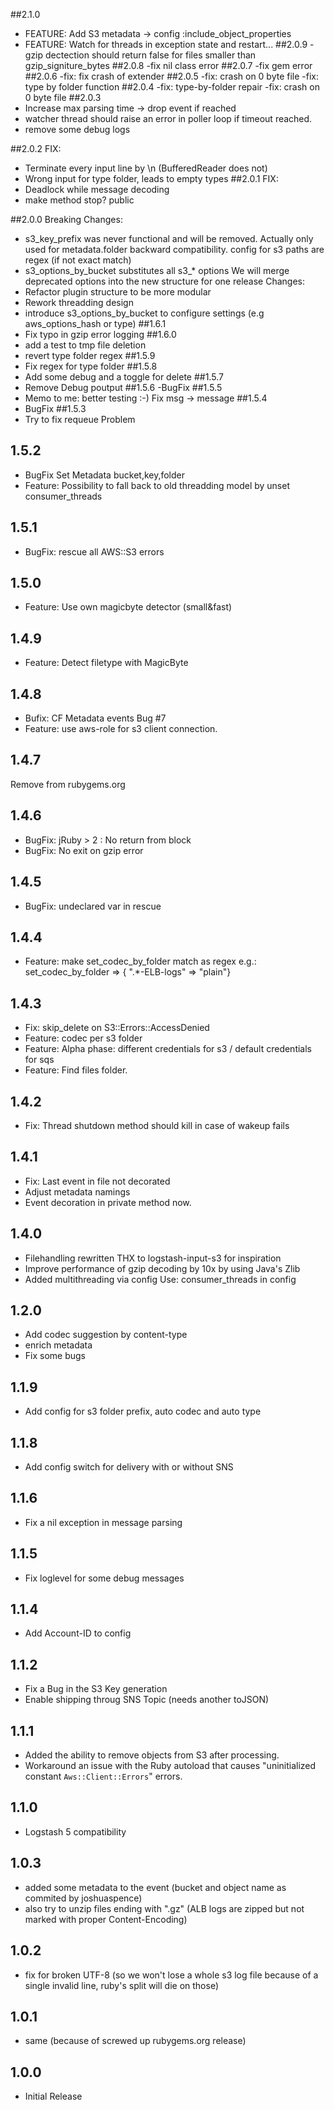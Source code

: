 ##2.1.0
- FEATURE: Add S3 metadata -> config :include_object_properties
- FEATURE: Watch for threads in exception state and restart...
##2.0.9
-gzip dectection should return false for files smaller than gzip_signiture_bytes
##2.0.8
-fix nil class error
##2.0.7
-fix gem error
##2.0.6
-fix: fix crash of extender
##2.0.5
-fix: crash on 0 byte file
-fix: type by folder function
##2.0.4
-fix: type-by-folder repair
-fix: crash on 0 byte file
##2.0.3
- Increase max parsing time -> drop event if reached
- watcher thread should raise an error in poller loop if timeout reached.
- remove some debug logs

##2.0.2
FIX:
- Terminate every input line by \n (BufferedReader does not)
- Wrong input for type folder, leads to empty types
##2.0.1
FIX:
- Deadlock while message decoding
- make method stop? public

##2.0.0
Breaking Changes:
- s3_key_prefix was never functional and will be removed. Actually only used for metadata.folder backward compatibility.
  config for s3 paths are regex (if not exact match)
- s3_options_by_bucket substitutes all s3_* options
  We will merge deprecated options into the new structure for one release
Changes:
- Refactor plugin structure to be more modular 
- Rework threadding design
- introduce s3_options_by_bucket to configure settings (e.g aws_options_hash or type)
##1.6.1
- Fix typo in gzip error logging
##1.6.0
- add a test to tmp file deletion
- revert type folder regex
##1.5.9
- Fix regex for type folder
##1.5.8
- Add some debug and a toggle for delete
##1.5.7
- Remove Debug poutput
##1.5.6
-BugFix
##1.5.5
- Memo to me: better testing :-) Fix msg -> message
##1.5.4
- BugFix
##1.5.3
- Try to fix requeue Problem
## 1.5.2
- BugFix Set Metadata bucket,key,folder
- Feature: Possibility to fall back to old threadding model by unset consumer_threads
## 1.5.1
- BugFix: rescue all AWS::S3 errors
## 1.5.0
- Feature: Use own magicbyte detector (small&fast)
## 1.4.9
- Feature: Detect filetype with MagicByte 
## 1.4.8
- Bufix: CF Metadata events Bug #7
- Feature: use aws-role for s3 client connection.
## 1.4.7
Remove from rubygems.org
## 1.4.6
- BugFix: jRuby > 2 : No return from block
- BugFix: No exit on gzip error
## 1.4.5
- BugFix: undeclared var in rescue 
## 1.4.4
- Feature: make set_codec_by_folder match as regex
  e.g.: set_codec_by_folder => { ".*-ELB-logs" => "plain"} 
## 1.4.3
- Fix: skip_delete on S3::Errors::AccessDenied
- Feature: codec per s3 folder
- Feature: Alpha phase: different credentials for s3 / default credentials for sqs
- Feature: Find files folder. 
## 1.4.2
- Fix: Thread shutdown method should kill in case of wakeup fails
## 1.4.1
- Fix: Last event in file not decorated
- Adjust metadata namings
- Event decoration in private method now.
## 1.4.0
- Filehandling rewritten THX to logstash-input-s3 for inspiration
- Improve performance of gzip decoding by 10x by using Java's Zlib
- Added multithreading via config Use: consumer_threads in config
## 1.2.0
- Add codec suggestion by content-type
- enrich metadata 
- Fix some bugs
## 1.1.9
- Add config for s3 folder prefix, auto codec and auto type
## 1.1.8
- Add config switch for delivery with or without SNS
## 1.1.6
- Fix a nil exception in message parsing
## 1.1.5
- Fix loglevel for some debug messages
## 1.1.4
- Add Account-ID to config
## 1.1.2
- Fix a Bug in the S3 Key generation
- Enable shipping throug SNS Topic (needs another toJSON)
## 1.1.1
- Added the ability to remove objects from S3 after processing.
- Workaround an issue with the Ruby autoload that causes "uninitialized constant `Aws::Client::Errors`" errors.

## 1.1.0
- Logstash 5 compatibility

## 1.0.3
- added some metadata to the event (bucket and object name as commited by joshuaspence)
- also try to unzip files ending with ".gz" (ALB logs are zipped but not marked with proper Content-Encoding)

## 1.0.2
- fix for broken UTF-8 (so we won't lose a whole s3 log file because of a single invalid line, ruby's split will die on those)

## 1.0.1
- same (because of screwed up rubygems.org release)

## 1.0.0
- Initial Release
